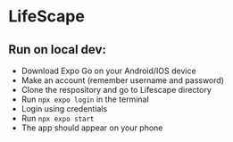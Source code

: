 # LifeScape

## Run on local dev:
- Download Expo Go on your Android/IOS device
- Make an account (remember username and password)
- Clone the respository and go to Lifescape directory
- Run `npx expo login` in the terminal
- Login using credentials
- Run `npx expo start`
- The app should appear on your phone
